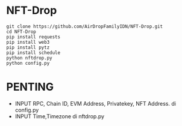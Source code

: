 # NFT-Drop

```
git clone https://github.com/AirDropFamilyIDN/NFT-Drop.git
cd NFT-Drop
pip install requests
pip install web3
pip install pytz
pip install schedule
python nftdrop.py
python config.py
```
# PENTING
- INPUT RPC, Chain ID, EVM Address, Privatekey, NFT Address. di config.py
- INPUT Time,Timezone di nftdrop.py
